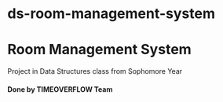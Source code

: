 # ds-room-management-system
# Room Management System
Project in Data Structures class from Sophomore Year
#### Done by TIMEOVERFLOW Team
